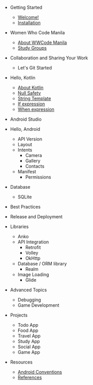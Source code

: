 - Getting Started
  - [Welcome!](README.md)
  - [Installation](getting_started/install_tools.md)
  

- Women Who Code Manila
  - [About WWCode Manila](wwcodemanila/about.md)
  - [Study Groups](wwcodemanila/study_groups.md)

- Collaboration and Sharing Your Work
  - Let's Git Started

- Hello, Kotlin
  - [About Kotlin](kotlin/about_kotlin.md)
  - [Null Safety](kotlin/null_safety.md)
  - [String Template](kotlin/string_template.md)
  - [If expression](kotlin/if_expression.md)
  - [When expression](kotlin/when_expression.md)

- Android Studio

- Hello, Android
  - API Version
  - Layout
  - Intents
    - Camera
    - Gallery
    - Contacts
  - Manifest
    - Permissions

- Database
  - SQLite

- Best Practices

- Release and Deployment

- Libraries
  - Anko
  - API Integration
    - Retrofit
    - Volley
    - OkHttp
  - Database / ORM library
    - Realm
  - Image Loading
    - Glide

- Advanced Topics
  - Debugging
  - Game Development

- Projects
  - Todo App
  - Food App
  - Travel App
  - Study App
  - Social App
  - Game App

- Resources
  - [Android Conventions](resources/android_conventions.md)
  - [References](resources/references.md)
